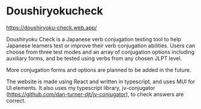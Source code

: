 # Doushiryokucheck

https://doushiryoku-check.web.app/

Doushiryoku Check is a Japanese verb conjugation testing tool to help Japanese learners test or improve their verb conjugation abilities.
Users can choose from three test modes and an array of conjugation options including auxiliary forms, and be tested using verbs from any chosen JLPT level.

More conjugation forms and options are planned to be added in the future.

The website is made using React and written in typescript, and uses MUI for UI elements. It also uses my typescript library, jv-conjugator (https://github.com/dan-turner-djt/jv-conjugator), to check answers are correct.
